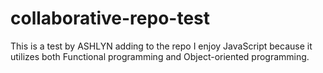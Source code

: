 # collaborative-repo-test

This is a test by ASHLYN adding to the repo
I enjoy JavaScript because it utilizes both Functional programming and Object-oriented programming.
